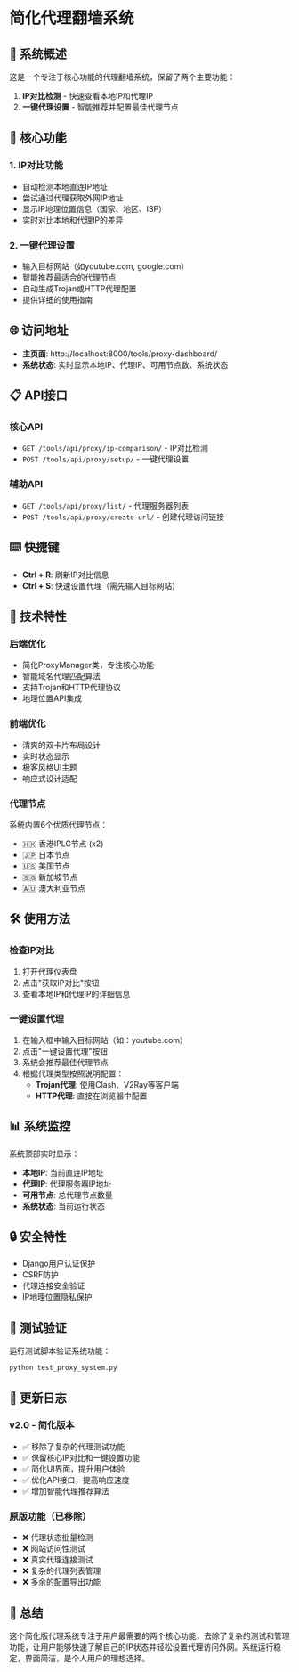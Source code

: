 # 简化代理翻墙系统

## 🎯 系统概述

这是一个专注于核心功能的代理翻墙系统，保留了两个主要功能：
1. **IP对比检测** - 快速查看本地IP和代理IP
2. **一键代理设置** - 智能推荐并配置最佳代理节点

## 🚀 核心功能

### 1. IP对比功能
- 自动检测本地直连IP地址
- 尝试通过代理获取外网IP地址  
- 显示IP地理位置信息（国家、地区、ISP）
- 实时对比本地和代理IP的差异

### 2. 一键代理设置
- 输入目标网站（如youtube.com, google.com）
- 智能推荐最适合的代理节点
- 自动生成Trojan或HTTP代理配置
- 提供详细的使用指南

## 🌐 访问地址

- **主页面**: http://localhost:8000/tools/proxy-dashboard/
- **系统状态**: 实时显示本地IP、代理IP、可用节点数、系统状态

## 📋 API接口

### 核心API
- `GET /tools/api/proxy/ip-comparison/` - IP对比检测
- `POST /tools/api/proxy/setup/` - 一键代理设置

### 辅助API  
- `GET /tools/api/proxy/list/` - 代理服务器列表
- `POST /tools/api/proxy/create-url/` - 创建代理访问链接

## ⌨️ 快捷键

- **Ctrl + R**: 刷新IP对比信息
- **Ctrl + S**: 快速设置代理（需先输入目标网站）

## 🔧 技术特性

### 后端优化
- 简化ProxyManager类，专注核心功能
- 智能域名代理匹配算法
- 支持Trojan和HTTP代理协议
- 地理位置API集成

### 前端优化
- 清爽的双卡片布局设计
- 实时状态显示
- 极客风格UI主题
- 响应式设计适配

### 代理节点
系统内置6个优质代理节点：
- 🇭🇰 香港IPLC节点 (x2)
- 🇯🇵 日本节点
- 🇺🇸 美国节点  
- 🇸🇬 新加坡节点
- 🇦🇺 澳大利亚节点

## 🛠️ 使用方法

### 检查IP对比
1. 打开代理仪表盘
2. 点击"获取IP对比"按钮
3. 查看本地IP和代理IP的详细信息

### 一键设置代理
1. 在输入框中输入目标网站（如：youtube.com）
2. 点击"一键设置代理"按钮
3. 系统会推荐最佳代理节点
4. 根据代理类型按照说明配置：
   - **Trojan代理**: 使用Clash、V2Ray等客户端
   - **HTTP代理**: 直接在浏览器中配置

## 📊 系统监控

系统顶部实时显示：
- **本地IP**: 当前直连IP地址
- **代理IP**: 代理服务器IP地址  
- **可用节点**: 总代理节点数量
- **系统状态**: 当前运行状态

## 🔒 安全特性

- Django用户认证保护
- CSRF防护
- 代理连接安全验证
- IP地理位置隐私保护

## 🧪 测试验证

运行测试脚本验证系统功能：
```bash
python test_proxy_system.py
```

## 📝 更新日志

### v2.0 - 简化版本
- ✅ 移除了复杂的代理测试功能
- ✅ 保留核心IP对比和一键设置功能
- ✅ 简化UI界面，提升用户体验
- ✅ 优化API接口，提高响应速度
- ✅ 增加智能代理推荐算法

### 原版功能（已移除）
- ❌ 代理状态批量检测
- ❌ 网站访问性测试  
- ❌ 真实代理连接测试
- ❌ 复杂的代理列表管理
- ❌ 多余的配置导出功能

## 🎉 总结

这个简化版代理系统专注于用户最需要的两个核心功能，去除了复杂的测试和管理功能，让用户能够快速了解自己的IP状态并轻松设置代理访问外网。系统运行稳定，界面简洁，是个人用户的理想选择。
